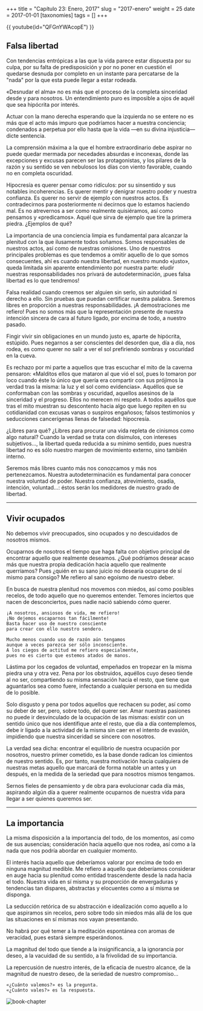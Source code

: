 +++
title = "Capítulo 23: Enero, 2017"
slug = "2017-enero"
weight = 25
date = 2017-01-01
[taxonomies]
tags = []
+++

{{ youtube(id="QFGnYWAcopE") }}

## Falsa libertad

Con tendencias entrópicas a las que la vida parece estar dispuesta por su culpa, por su falta de predisposición y por no poner en cuestión el quedarse desnuda por completo en un instante para percatarse de la "nada" por la que esta puede llegar a estar rodeada.

«Desnudar el alma» no es más que el proceso de la completa sinceridad desde y para nosotros. Un entendimiento puro es imposible a ojos de aquél que sea hipócrita por interés.

Actuar con la mano derecha esperando que la izquierda no se entere no es más que el acto más impuro que podríamos hacer a nuestra conciencia; condenados a perpetua por ello hasta que la vida —en su divina injusticia— dicte sentencia.

La comprensión máxima a la que el hombre extraordinario debe aspirar no puede quedar mermada por necedades absurdas e inconexas, donde las excepciones y excusas parecen ser las protagonistas, y los pilares de la razón y su sentido se ven nebulosos los días con viento favorable, cuando no en completa oscuridad.

Hipocresía es querer pensar como ridículos: por su sinsentido y sus notables incoherencias. Es querer mentir y denigrar nuestro poder y nuestra confianza. Es querer no servir de ejemplo con nuestros actos. Es contradecirnos para posteriormente ni decirnos que lo estamos haciendo mal. Es no atrevernos a ser como realmente quisiéramos, así como pensamos y «predicamos». Aquél que sirva de ejemplo que tire la primera piedra. ¿Ejemplos de qué?

La importancia de una conciencia limpia es fundamental para alcanzar la plenitud con la que ilusamente todos soñamos. Somos responsables de nuestros actos, así como de nuestras omisiones. Uno de nuestros principales problemas es que tendemos a omitir aquello de lo que somos consecuentes, ahí es cuando nuestra libertad, en nuestro mundo «justo», queda limitada sin aparente entendimiento por nuestra parte: eludir nuestras responsabilidades nos privará de autodeterminación, ¡pues falsa libertad es lo que tendremos!

Falsa realidad cuando creemos ser alguien sin serlo, sin autoridad ni derecho a ello. Sin pruebas que puedan certificar nuestra palabra. Seremos libres en proporción a nuestras responsabilidades. ¡A demostraciones me refiero! Pues no somos más que la representación presente de nuestra intención sincera de cara al futuro ligado, por encima de todo, a nuestro pasado.

Fingir vivir sin obligaciones en un mundo justo es, aparte de hipócrita, estúpido. Pues negarnos a ser conscientes del desorden que, día a día, nos rodea, es como querer no salir a ver el sol prefiriendo sombras y oscuridad en la cueva.

Es rechazo por mi parte a aquellos que tras escuchar el mito de la caverna pensaron: «Malditos ellos que mataron al que vió el sol, pues lo tomaron por loco cuando éste lo único que quería era compartir con sus prójimos la verdad tras la misma: la luz y el sol como evidencias». Aquéllos que se conformaban con las sombras y oscuridad, aquellos asesinos de la sinceridad y el progreso. Ellos no merecen mi respeto. A todos aquéllos que tras el mito muestran su descontento hacia algo que luego repiten en su cotidianidad con excusas vanas o suspiros engañosos; falsos testimonios y seducciones cancerígenas llenas de falsedad: hipocresía.

¿Libres para qué? ¿Libres para procurar una vida repleta de cinismos como algo natural? Cuando la verdad se trata con disimulos, con intereses subjetivos..., la libertad queda reducida a su mínimo sentido, pues nuestra libertad no es sólo nuestro margen de movimiento externo, sino también interno.

Seremos más libres cuanto más nos conozcamos y más nos pertenezcamos. Nuestra autodeterminación es fundamental para conocer nuestra voluntad de poder. Nuestra confianza, atrevimiento, osadía, intención, voluntad…: éstos serán los medidores de nuestro grado de libertad.

---

## Vivir ocupados

No debemos vivir preocupados, sino ocupados y no descuidados de nosotros mismos.

Ocuparnos de nosotros el tiempo que haga falta con objetivo principal de encontrar aquello que realmente deseamos. ¿Qué podríamos desear acaso más que nuestra propia dedicación hacia aquello que realmente querríamos? Pues ¿quién en su sano juicio no desearía ocuparse de sí mismo para consigo? Me refiero al sano egoísmo de nuestro deber.

En busca de nuestra plenitud nos movemos con miedos, así como posibles recelos, de todo aquello que no queremos entender. Temores inciertos que nacen de desconciertos, pues nadie nació sabiendo cómo querer.
```
¡A nosotros, ansiosos de vida, me refiero!
¡No dejemos escaparnos tan fácilmente!
Basta hacer uso de nuestro consciente
para crear con ello nuestro sendero.

Mucho menos cuando uso de razón aún tengamos
aunque a veces parezca ser sólo inconsciente.
A los ciegos de actitud me refiero especialmente,
pues no es cierto que estemos atados de manos.
```
Lástima por los cegados de voluntad, empeñados en tropezar en la misma piedra una y otra vez. Pena por los obstruidos, aquéllos cuyo deseo tiende al no ser, compartiendo su misma sensación hacia el resto, que tiene que aguantarlos sea como fuere, infectando a cualquier persona en su medida de lo posible.

Solo disgusto y pena por todos aquellos que rechacen su poder, así como su deber de ser, pero, sobre todo, del querer ser. Amar nuestras pasiones no puede ir desvinculado de la ocupación de las mismas: existir con un sentido único que nos identifique ante el resto, que día a día contemplemos, debe ir ligado a la actividad de la misma sin caer en el intento de evasión, impidiendo que nuestra sinceridad se sincere con nosotros.

La verdad sea dicha: encontrar el equilibrio de nuestra ocupación por nosotros, nuestro primer cometido, es la base donde radican los cimientos de nuestro sentido. Es, por tanto, nuestra motivación hacia cualquiera de nuestras metas aquello que marcará de forma notable un antes y un después, en la medida de la seriedad que para nosotros mismos tengamos.

Sernos fieles de pensamiento y de obra para evolucionar cada día más, aspirando algún día a querer realmente ocuparnos de nuestra vida para llegar a ser quienes queremos ser.

---

## La importancia

La misma disposición a la importancia del todo, de los momentos, así como de sus ausencias; consideración hacia aquello que nos rodea, así como a la nada que nos podría abordar en cualquier momento.

El interés hacia aquello que deberíamos valorar por encima de todo en ninguna magnitud medible. Me refiero a aquello que deberíamos considerar en auge hacia su plenitud como entidad trascendente desde la nada hacia el todo. Nuestra vida en sí misma y su proporción de envergaduras y tendencias tan dispares, abstractas y elocuentes como a sí misma se disponga.

La seducción retórica de su abstracción e idealización como aquello a lo que aspiramos sin recelos, pero sobre todo sin miedos más allá de los que las situaciones en sí mismas nos vayan presentando.

No habrá por qué temer a la meditación espontánea con aromas de veracidad, pues estará siempre esperándonos.

La magnitud del todo que tiende a la insignificancia, a la ignorancia por deseo, a la vacuidad de su sentido, a la frivolidad de su importancia.

La repercusión de nuestro interés, de la eficacia de nuestro alcance, de la magnitud de nuestro deseo, de la seriedad de nuestro compromiso…
```
«¿Cuánto valemos?» es la pregunta.
«¿Cuánto vales?» es la respuesta.
```

![book-chapter](/images/books/oeur/23.jpg)
